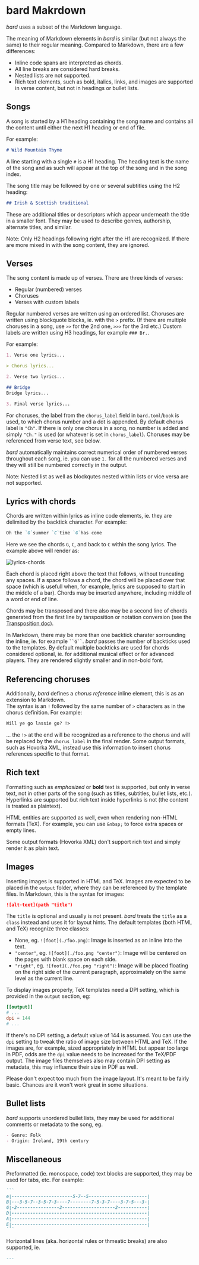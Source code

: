 
# bard Makrdown

_bard_ uses a subset of the Markdown language.

The meaning of Markdown elements in _bard_ is similar (but not always the same)
to their regular meaning. Compared to Markdown, there are a few differences:

- Inline code spans are interpreted as chords.
- All line breaks are considered hard breaks.
- Nested lists are not supported.
- Rich text elements, such as bold, italics, links, and images
  are supported in verse content, but not in headings or bullet lists.

## Songs

A song is started by a H1 heading containing the song name
and contains all the content until either the next H1 heading or end of file.

For example:

```Markdown
# Wild Mountain Thyme
```

A line starting with a single `#` is a H1 heading.
The heading text is the name of the song and as such will appear at the top of the song
and in the song index.

The song title may be followed by one or several subtitles using the H2 heading:

```Markdown
## Irish & Scottish traditional
```

These are additional titles or descriptors which appear underneath the title in a smaller font.
They may be used to describe genres, authorship, alternate titles, and similar.

Note: Only H2 headings following right after the H1 are recognized.
If there are more mixed in with the song content, they are ignored.

## Verses

The song content is made up of verses.
There are three kinds of verses:
- Regular (numbered) verses
- Choruses
- Verses with custom labels

Regular numbered verses are written using an ordered list.
Choruses are written using blockquote blocks, ie. with the `>` prefix.
(If there are multiple choruses in a song, use `>>` for the 2nd one, `>>>` for the 3rd etc.)
Custom labels are written using H3 headings, for example `### Br.`.

For example:

```Markdown
1. Verse one lyrics...

> Chorus lyrics...

2. Verse two lyrics...

## Bridge
Bridge lyrics...

3. Final verse lyrics...
```

For choruses, the label from the `chorus_label` field in `bard.toml`/`book` is used, to which
chorus number and a dot is appended. By default chorus label is `"Ch"`.
If there is only one chorus in a song, no number is added and simply `"Ch."` is used (or whatever is set in `chorus_label`).
Choruses may be referenced from verse text, see below.

*bard* automatically maintains correct numerical order of numbered verses throughout each song,
ie. you can use `1.` for all the numbered verses and they will still be numbered correctly in the output.

Note: Nested list as well as blockqutes nested within lists or vice versa are not supported.

## Lyrics with chords

Chords are written within lyrics as inline code elements, ie. they are delimited by the backtick character.
For example:

```Markdown
Oh the `G`summer `C`time `G`has come
```
Here we see the chords `G`, `C`, and back to `C` within the song lyrics.
The example above will render as:

![lyrics-chords](./lyrics-chords.png "Lyrics and chords example")

Each chord is placed right above the text that follows, without truncating any spaces.
If a space follows a chord, the chord will be placed over that space (which is usefull when, for example,
lyrics are supposed to start in the middle of a bar).
Chords may be inserted anywhere, including middle of a word or end of line.

Chords may be transposed and there also may be a second line of chords generated
from the first line by tansposition or notation conversion (see the [Transposition doc](./transposition.md)).

In Markdown, there may be more than one backtick charater sorrounding the inline, ie. for example ` ``G`` `.
*bard* passes the number of backticks used to the templates.
By default multiple backticks are used for chords considered optional, ie. for additional musical effect or for advanced players.
They are rendered slightly smaller and in non-bold font.

## Referencing choruses

Additionally, *bard* defines a *chorus reference* inline element, this is as an extension to Markdown.  
The syntax is an `!` followed by the same number of `>` characters as in the chorus definition.
For example:

```Markdown
Will ye go lassie go? !>
```

... the `!>` at the end will be recognized as a reference to the chorus
and will be replaced by the `chorus_label` in the final render.
Some output formats, such as Hovorka XML, instead use this information to insert chorus references specific to that format.

## Rich text

Formatting such as _emphasized_ or **bold** text is supported, but only in verse text,
not in other parts of the song (such as titles, subtitles, bullet lists, etc.).
Hyperlinks are supported but rich text inside hyperlinks is not (the content is treated as plaintext).

HTML entities are supported as well, even when rendering non-HTML formats (TeX).
For example, you can use `&nbsp;` to force extra spaces or empty lines.

Some output formats (Hovorka XML) don't support rich text and simply render it as plain text.

## Images

Inserting images is supported in HTML and TeX.
Images are expected to be placed in the `output` folder, where they can be referenced by the template files.
In Markdown, this is the syntax for images:

```Markdown
![alt-text](path "title")
```

The `title` is optional and usually is not present.
*bard* treats the `title` as a `class` instead and uses it for layout hints.
The default templates (both HTML and TeX) recognize three classes:

- None, eg. `![foot](./foo.png)`: Image is inserted as an inline into the text.
- `"center"`, eg. `![foot](./foo.png "center")`: Image will be centered on the pages with blank space on each side.
- `"right"`, eg. `![foot](./foo.png "right")`: Image will be placed floating on the right side of the current paragraph, approximately on the same level as the current line.

To display images properly, TeX templates need a DPI setting, which is provided in the `output` section, eg:

```toml
[[output]]
# ...
dpi = 144
# ...
```

If there's no DPI setting, a default value of 144 is assumed.
You can use the `dpi` setting to tweak the ratio of image size between HTML and TeX.
If the images are, for example, sized appropriately in HTML but appear too large in PDF, odds are the `dpi` value
needs to be increased for the TeX/PDF output. The image files themselves also may contain DPI setting as metadata,
this may influence their size in PDF as well.

Please don't expect too much from the image layout. It's meant to be fairly basic.
Chances are it won't work great in some situations.

## Bullet lists

*bard* supports unordered bullet lists, they may be used for additional comments or metadata
to the song, eg.

```Markdown
- Genre: Folk
- Origin: Ireland, 19th century
```

## Miscellaneous

Preformatted (ie. monospace, code) text blocks are supported,
they may be used for tabs, etc. For example:

````Markdown
```
e|-----------------------5-7--5----------------------|
B|---3-5-7--3-5-7-3----7--------7-5-3-7----3-7-5---3-|
G|-2----------------2--------------------2-----------|
D|---------------------------------------------------|
A|---------------------------------------------------|
E|---------------------------------------------------|
```
````

Horizontal lines (aka. horizontal rules or thmeatic breaks) are also supported, ie.

```Markdown
---
```

